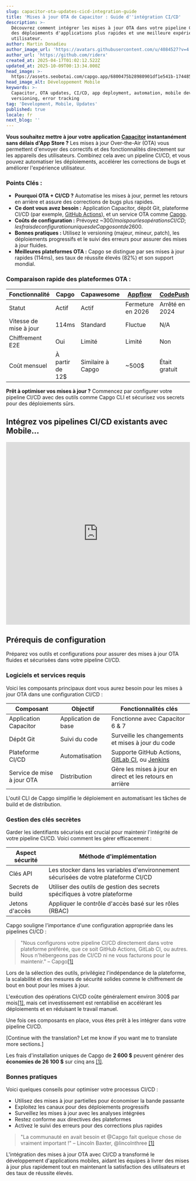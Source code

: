 ```yaml
---
slug: capacitor-ota-updates-cicd-integration-guide
title: 'Mises à jour OTA de Capacitor : Guide d''intégration CI/CD'
description: >-
  Découvrez comment intégrer les mises à jour OTA dans votre pipeline CI/CD pour
  des déploiements d'applications plus rapides et une meilleure expérience
  utilisateur.
author: Martin Donadieu
author_image_url: 'https://avatars.githubusercontent.com/u/4084527?v=4'
author_url: 'https://github.com/riderx'
created_at: 2025-04-17T01:02:12.522Z
updated_at: 2025-10-09T00:13:34.000Z
head_image: >-
  https://assets.seobotai.com/capgo.app/6800475b28980901df1e541b-1744851846737.jpg
head_image_alt: Développement Mobile
keywords: >-
  Capacitor, OTA updates, CI/CD, app deployment, automation, mobile development,
  versioning, error tracking
tag: 'Development, Mobile, Updates'
published: true
locale: fr
next_blog: ''
---
```

**Vous souhaitez mettre à jour votre application [Capacitor](https://capacitorjs.com/) instantanément sans délais d'App Store ?** Les mises à jour Over-the-Air (OTA) vous permettent d'envoyer des correctifs et des fonctionnalités directement sur les appareils des utilisateurs. Combinez cela avec un pipeline CI/CD, et vous pouvez automatiser les déploiements, accélérer les corrections de bugs et améliorer l'expérience utilisateur.

### Points Clés :

-   **Pourquoi OTA + CI/CD ?** Automatise les mises à jour, permet les retours en arrière et assure des corrections de bugs plus rapides.
-   **Ce dont vous avez besoin :** Application Capacitor, dépôt Git, plateforme CI/CD (par exemple, [GitHub Actions](https://docs.github.com/actions)), et un service OTA comme [Capgo](https://capgo.app/).
-   **Coûts de configuration :** Prévoyez ~300$/mois pour les opérations CI/CD ; les frais de configuration uniques de Capgo sont de 2 600$.
-   **Bonnes pratiques :** Utilisez le versioning (majeur, mineur, patch), les déploiements progressifs et le suivi des erreurs pour assurer des mises à jour fluides.
-   **Meilleures plateformes OTA :** Capgo se distingue par ses mises à jour rapides (114ms), ses taux de réussite élevés (82%) et son support mondial.

### Comparaison rapide des plateformes OTA :

| Fonctionnalité | Capgo | Capawesome | [Appflow](https://ionic.io/appflow/) | [CodePush](https://github.com/microsoft/code-push) |
| --- | --- | --- | --- | --- |
| Statut | Actif | Actif | Fermeture en 2026 | Arrêté en 2024 |
| Vitesse de mise à jour | 114ms | Standard | Fluctue | N/A |
| Chiffrement E2E | Oui | Limité | Limité | Non |
| Coût mensuel | À partir de 12$ | Similaire à Capgo | ~500$ | Était gratuit |

**Prêt à optimiser vos mises à jour ?** Commencez par configurer votre pipeline CI/CD avec des outils comme Capgo CLI et sécurisez vos secrets pour des déploiements sûrs.

## Intégrez vos pipelines CI/CD existants avec Mobile...

<iframe src="https://www.youtube.com/embed/rIPnuVwvbb0" aria-label="YouTube video player" frameborder="0" allow="accelerometer; autoplay; clipboard-write; encrypted-media; gyroscope; picture-in-picture; web-share" referrerpolicy="strict-origin-when-cross-origin" style="width: 100%; height: 500px;" allowfullscreen></iframe>

## Prérequis de configuration

Préparez vos outils et configurations pour assurer des mises à jour OTA fluides et sécurisées dans votre pipeline CI/CD.

### Logiciels et services requis

Voici les composants principaux dont vous aurez besoin pour les mises à jour OTA dans une configuration CI/CD :

| Composant | Objectif | Fonctionnalités clés |
| --- | --- | --- |
| Application Capacitor | Application de base | Fonctionne avec Capacitor 6 & 7 |
| Dépôt Git | Suivi du code | Surveille les changements et mises à jour du code |
| Plateforme CI/CD | Automatisation | Supporte GitHub Actions, [GitLab CI](https://docs.gitlab.com/ee/ci/), ou [Jenkins](https://www.jenkins.io/) |
| Service de mise à jour OTA | Distribution | Gère les mises à jour en direct et les retours en arrière |

L'outil CLI de Capgo simplifie le déploiement en automatisant les tâches de build et de distribution.

### Gestion des clés secrètes

Garder les identifiants sécurisés est crucial pour maintenir l'intégrité de votre pipeline CI/CD. Voici comment les gérer efficacement :

| Aspect sécurité | Méthode d'implémentation |
| --- | --- |
| Clés API | Les stocker dans les variables d'environnement sécurisées de votre plateforme CI/CD |
| Secrets de build | Utiliser des outils de gestion des secrets spécifiques à votre plateforme |
| Jetons d'accès | Appliquer le contrôle d'accès basé sur les rôles (RBAC) |

Capgo souligne l'importance d'une configuration appropriée dans les pipelines CI/CD :

> "Nous configurons votre pipeline CI/CD directement dans votre plateforme préférée, que ce soit GitHub Actions, GitLab CI, ou autres. Nous n'hébergeons pas de CI/CD ni ne vous facturons pour le maintenir." – Capgo[\[1\]](https://capgo.app/)

Lors de la sélection des outils, privilégiez l'indépendance de la plateforme, la scalabilité et des mesures de sécurité solides comme le chiffrement de bout en bout pour les mises à jour.

L'exécution des opérations CI/CD coûte généralement environ 300$ par mois[\[1\]](https://capgo.app/), mais cet investissement est rentabilisé en accélérant les déploiements et en réduisant le travail manuel.

Une fois ces composants en place, vous êtes prêt à les intégrer dans votre pipeline CI/CD.

[Continue with the translation? Let me know if you want me to translate more sections.]

Les frais d'installation uniques de Capgo de **2 600 $** peuvent générer des **économies de 26 100 $** sur cinq ans [\[1\]](https://capgo.app/).

### Bonnes pratiques

Voici quelques conseils pour optimiser votre processus CI/CD :

-   Utilisez des mises à jour partielles pour économiser la bande passante
-   Exploitez les canaux pour des déploiements progressifs
-   Surveillez les mises à jour avec les analyses intégrées
-   Restez conforme aux directives des plateformes
-   Activez le suivi des erreurs pour des corrections plus rapides

> "La communauté en avait besoin et @Capgo fait quelque chose de vraiment important !" – Lincoln Baxter, @lincolnthree [\[1\]](https://capgo.app/)

L'intégration des mises à jour OTA avec CI/CD a transformé le développement d'applications mobiles, aidant les équipes à livrer des mises à jour plus rapidement tout en maintenant la satisfaction des utilisateurs et des taux de réussite élevés.
